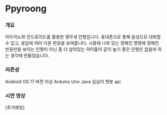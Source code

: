 # Ppyroong

### 개요
아두이노와 안드로이드를 활용한 앵무새 인형입니다. 휴대폰으로 통해 음성으로 대화할 수 있고, 응답에 따라 다른 반응을 보여줍니다. 시중에 나와 있는 정해진 명령에 정해진 반응만을 보이는 인형이 아닌 좀 더 살아있는 아이들이 같이 놀기 좋은 인형은 없을까 하는 생각에 만들었습니다.

### 의존성
Android OS 17 버전 이상
Arduino Uno
Java
심심이 챗봇 api

### 시연 영상
[추가예정]
